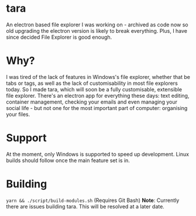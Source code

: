 # tara
An electron based file explorer I was working on - archived as code now so old upgrading the electron version is likely to break everything. Plus, I have since decided File Explorer is good enough.

# Why?
I was tired of the lack of features in Windows's file explorer, whether that be tabs or tags, as well as the lack of customisability in most file explorers today. So I made tara, which will soon be a fully customisable, extensible file explorer.  There's an electron app for everything these days: text editing, container management, checking your emails and even managing your social life - but not one for the most important part of computer: organising your files.

# Support
At the moment, only Windows is supported to speed up development.  Linux builds should follow once the main feature set is in.

# Building
`yarn && ./script/build-modules.sh` (Requires Git Bash)
**Note**: Currently there are issues building tara.  This will be resolved at a later date.
